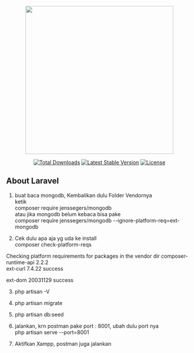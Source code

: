<p align="center"><a rel="nofollow" href="https://laravel.com" target="_blank"><img src="https://raw.githubusercontent.com/laravel/art/master/logo-lockup/5%20SVG/2%20CMYK/1%20Full%20Color/laravel-logolockup-cmyk-red.svg" width="400" rel="nofollow"></a></p>

<p align="center">
<a href="https://packagist.org/packages/laravel/framework" rel="nofollow"><img src="https://img.shields.io/packagist/dt/laravel/framework" alt="Total Downloads" rel="nofollow"></a>
<a href="https://packagist.org/packages/laravel/framework" rel="nofollow"><img src="https://img.shields.io/packagist/v/laravel/framework" alt="Latest Stable Version" rel="nofollow"></a>
<a href="https://packagist.org/packages/laravel/framework" rel="nofollow"><img src="https://img.shields.io/packagist/l/laravel/framework" alt="License" rel="nofollow"></a>
</p>

## About Laravel

1. buat baca mongodb, Kembalikan dulu Folder Vendornya <br> 
ketik  <br>
composer require jenssegers/mongodb        <br>
atau  jika mongodb belum kebaca bisa pake  <br>
composer require jenssegers/mongodb --ignore-platform-req=ext-mongodb  <br>

2. Cek dulu apa aja yg uda ke install <br>
composer check-platform-reqs <br>

Checking platform requirements for packages in the vendor dir
composer-runtime-api 2.2.2 <br>
ext-curl             7.4.22   success <br>
					  
ext-dom              20031129     success <br>

3. php artisan -V  <br>

4. php artisan migrate <br>

5. php artisan db:seed <br>

6. jalankan, krn postman pake port : 8001, ubah dulu port nya<br>
php artisan serve --port=8001  <br>


7. Aktifkan Xampp, postman juga jalankan